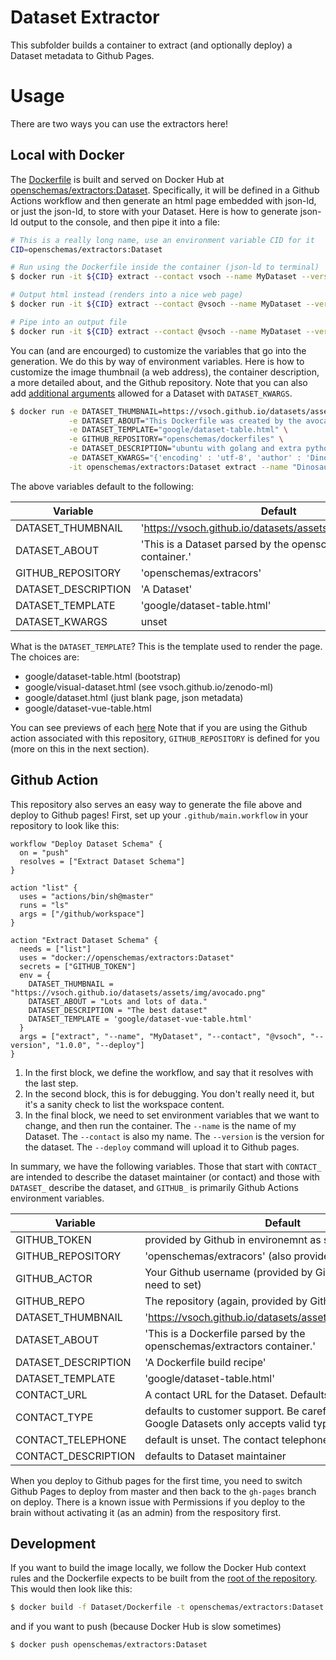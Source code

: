 # Dataset Extractor

This subfolder builds a container to extract (and optionally deploy) a Dataset
metadata to Github Pages.

# Usage
There are two ways you can use the extractors here!

## Local with Docker

The [Dockerfile](Dockerfile) is built and served on Docker Hub at 
[openschemas/extractors:Dataset](https://cloud.docker.com/u/openschemas/repository/docker/openschemas/extractors). 
Specifically, it will be defined in a Github Actions workflow and then
generate an html page embedded with json-ld, or just the json-ld, to
store with your Dataset. Here is how to generate json-ld output to the console,
and then pipe it into a file:

```bash
# This is a really long name, use an environment variable CID for it
CID=openschemas/extractors:Dataset

# Run using the Dockerfile inside the container (json-ld to terminal)
$ docker run -it ${CID} extract --contact vsoch --name MyDataset --version 1.0.0

# Output html instead (renders into a nice web page)
$ docker run -it ${CID} extract --contact @vsoch --name MyDataset --version 1.0.0 --html

# Pipe into an output file
$ docker run -it ${CID} extract --contact @vsoch --name MyDataset --version 1.0.0 > metadata.json
```

You can (and are encourged) to customize the variables that go into the generation. We
do this by way of environment variables. Here is how to customize the image thumbnail (a web
address), the container description, a more detailed about, and the Github repository.
Note that you can also add [additional arguments](https://schema.org/Dataset) allowed for 
a Dataset with `DATASET_KWARGS`.

```bash
$ docker run -e DATASET_THUMBNAIL=https://vsoch.github.io/datasets/assets/img/avocado.png \
             -e DATASET_ABOUT="This Dockerfile was created by the avocado dinosaur." \
             -e DATASET_TEMPLATE="google/dataset-table.html" \
             -e GITHUB_REPOSITORY="openschemas/dockerfiles" \
             -e DATASET_DESCRIPTION="ubuntu with golang and extra python modules installed." \
             -e DATASET_KWARGS="{'encoding' : 'utf-8', 'author' : 'Dinosaur'}" \
             -it openschemas/extractors:Dataset extract --name "Dinosaur Dataset" --contact vsoch --version "1.0.0"
```

The above variables default to the following:

| Variable | Default | 
|----------|---------|
| DATASET_THUMBNAIL | 'https://vsoch.github.io/datasets/assets/img/avocado.png' |
| DATASET_ABOUT | 'This is a Dataset parsed by the openschemas/extractors container.' |
| GITHUB_REPOSITORY | 'openschemas/extracors' | 
| DATASET_DESCRIPTION | 'A Dataset' |
| DATASET_TEMPLATE | 'google/dataset-table.html'|
| DATASET_KWARGS | unset |

What is the `DATASET_TEMPLATE`? This is the template used to render the page. The choices are:

  - google/dataset-table.html  (bootstrap)
  - google/visual-dataset.html (see vsoch.github.io/zenodo-ml)
  - google/dataset.html        (just blank page, json metadata)
  - google/dataset-vue-table.html

You can see previews of each [here](https://openschemas.github.io/schemaorg#7-embed-in-html-with-json-ld)
Note that if you are using the Github action associated with this repository, `GITHUB_REPOSITORY`
is defined for you (more on this in the next section).

## Github Action

This repository also serves an easy way to generate the file above and deploy
to Github pages! First, set up your `.github/main.workflow` in your repository 
to look like this:

```
workflow "Deploy Dataset Schema" {
  on = "push"
  resolves = ["Extract Dataset Schema"]
}

action "list" {
  uses = "actions/bin/sh@master"
  runs = "ls"
  args = ["/github/workspace"]
}

action "Extract Dataset Schema" {
  needs = ["list"]
  uses = "docker://openschemas/extractors:Dataset"
  secrets = ["GITHUB_TOKEN"]
  env = {
    DATASET_THUMBNAIL = "https://vsoch.github.io/datasets/assets/img/avocado.png"
    DATASET_ABOUT = "Lots and lots of data."
    DATASET_DESCRIPTION = "The best dataset"
    DATASET_TEMPLATE = 'google/dataset-vue-table.html'
  }
  args = ["extract", "--name", "MyDataset", "--contact", "@vsoch", "--version", "1.0.0", "--deploy"]
}
```

 1. In the first block, we define the workflow, and say that it resolves with the last step.
 3. In the second block, this is for debugging. You don't really need it, but it's a sanity check to list the workspace content.
 4. In the final block, we need to set environment variables that we want to change, and then run the container. The `--name` is the name of my Dataset. The `--contact` is also my name. The `--version` is the version for the dataset. The `--deploy` command will upload it to Github pages.

In summary, we have the following variables. Those that start with `CONTACT_` are
intended to describe the dataset maintainer (or contact) and those with `DATASET_`
describe the dataset, and `GITHUB_` is primarily Github Actions environment
variables.

| Variable | Default | 
|----------|---------|
| GITHUB_TOKEN | provided by Github in environemnt as secret |
| GITHUB_REPOSITORY | 'openschemas/extracors' (also provided by Github) | 
| GITHUB_ACTOR | Your Github username (provided by Github, you don't need to set) |
| GITHUB_REPO | The repository (again, provided by Github) |
| DATASET_THUMBNAIL | 'https://vsoch.github.io/datasets/assets/img/avocado.png' |
| DATASET_ABOUT | 'This is a Dockerfile parsed by the openschemas/extractors container.' |
| DATASET_DESCRIPTION | 'A Dockerfile build recipe' |
| DATASET_TEMPLATE | 'google/dataset-table.html'|
| CONTACT_URL | A contact URL for the Dataset. Defaults to Github repo |
| CONTACT_TYPE | defaults to customer support. Be careful changing this, Google Datasets only accepts valid types |
| CONTACT_TELEPHONE | default is unset. The contact telephone number |
| CONTACT_DESCRIPTION | defaults to Dataset maintainer |

When you deploy to Github pages for the first time, you
need to switch Github Pages to deploy from master and then back to the `gh-pages`
branch on deploy. There is a known issue with Permissions if you deploy
to the brain without activating it (as an admin) from the respository first.

## Development

If you want to build the image locally, we follow the Docker Hub context rules
and the Dockerfile expects to be built from the [root of the repository](../).
This would then look like this:

```bash
$ docker build -f Dataset/Dockerfile -t openschemas/extractors:Dataset .
```
and if you want to push (because Docker Hub is slow sometimes)

```bash
$ docker push openschemas/extractors:Dataset
```

